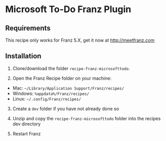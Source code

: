 # Microsoft To-Do Franz Plugin

## Requirements
This recipe only works for Franz 5.X, get it now at http://meetfranz.com

## Installation

1. Clone/download the folder `recipe-franz-microsofttodo`.

2. Open the Franz Recipe folder on your machine:
  * Mac: `~/Library/Application Support/Franz/recipes/`
  * Windows: `%appdata%/Franz/recipes/`
  * Linux: `~/.config/Franz/recipes/`

3. Create a `dev` folder if you have not already done so

3. Unzip and copy the `recipe-franz-microsofttodo` folder into the recipes dev directory

4. Restart Franz
